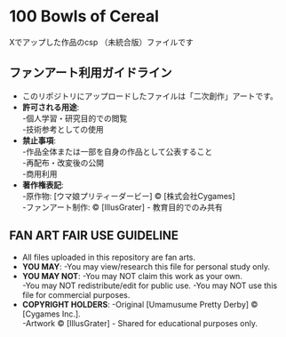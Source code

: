 # 100 Bowls of Cereal

Xでアップした作品のcsp （未統合版）ファイルです

## ファンアート利用ガイドライン
- このリポジトリにアップロードしたファイルは「二次創作」アートです。  
- **許可される用途**:  
  -個人学習・研究目的での閲覧  
  -技術参考としての使用  
- **禁止事項**:  
  -作品全体または一部を自身の作品として公表すること  
  -再配布・改変後の公開  
  -商用利用  
- **著作権表記**:  
  -原作物: [ウマ娘プリティーダービー] © [株式会社Cygames]  
  -ファンアート制作: © [IllusGrater] - 教育目的でのみ共有

## FAN ART FAIR USE GUIDELINE
- All files uploaded in this repository are fan arts.
- **YOU MAY**:
  -You may view/research this file for personal study only.
- **YOU MAY NOT**:
  -You may NOT claim this work as your own.  
  -You may NOT redistribute/edit for public use.
  -You may NOT use this file for commercial purposes.
- **COPYRIGHT HOLDERS**:
  -Original [Umamusume Pretty Derby] © [Cygames Inc.].  
  -Artwork © [IllusGrater] - Shared for educational purposes only.

